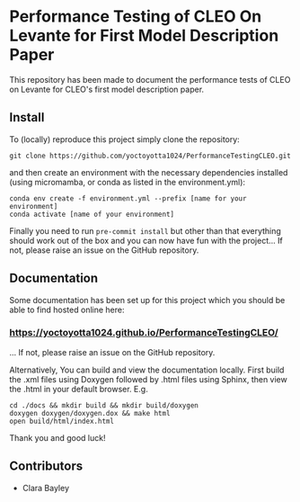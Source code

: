 # Performance Testing of CLEO On Levante for First Model Description Paper

This repository has been made to document the performance tests of CLEO on Levante for CLEO's
first model description paper.

## Install
To (locally) reproduce this project simply clone the repository:
```
git clone https://github.com/yoctoyotta1024/PerformanceTestingCLEO.git
```
and then create an environment with the necessary dependencies installed (using micromamba, or
conda as listed in the environment.yml):
```
conda env create -f environment.yml --prefix [name for your environment]
conda activate [name of your environment]
```
Finally you need to run ``pre-commit install`` but other than that everything should work out of
the box and you can now have fun with the project... If not, please raise an issue on the
GitHub repository.

## Documentation
Some documentation has been set up for this project which you should be able to find hosted online
here:
### https://yoctoyotta1024.github.io/PerformanceTestingCLEO/
... If not, please raise an issue on the GitHub repository.

Alternatively, You can build and view the documentation locally. First build the .xml
files using Doxygen followed by .html files using Sphinx, then view the .html in your default
browser. E.g.

```
cd ./docs && mkdir build && mkdir build/doxygen
doxygen doxygen/doxygen.dox && make html
open build/html/index.html
```

Thank you and good luck!

## Contributors
- Clara Bayley
